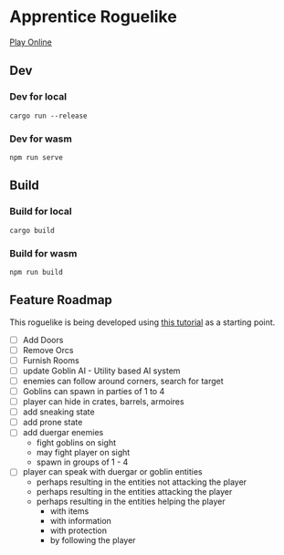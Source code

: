 # Apprentice Roguelike
[Play Online](https://www.apprentice-game.com)

## Dev

### Dev for local
`cargo run --release`

### Dev for wasm
`npm run serve`

## Build

### Build for local
`cargo build`

### Build for wasm
`npm run build`


## Feature Roadmap
This roguelike is being developed using [this tutorial](http://bfnightly.bracketproductions.com/rustbook/chapter_0.html) as a starting point.

- [ ] Add Doors
- [ ] Remove Orcs
- [ ] Furnish Rooms
- [ ] update Goblin AI - Utility based AI system
- [ ] enemies can follow around corners, search for target
- [ ] Goblins can spawn in parties of 1 to 4
- [ ] player can hide in crates, barrels, armoires
- [ ] add sneaking state
- [ ] add prone state
- [ ] add duergar enemies
    - fight goblins on sight
    - may fight player on sight
    - spawn in groups of 1 - 4
- [ ] player can speak with duergar or goblin entities
    - perhaps resulting in the entities not attacking the player
    - perhaps resulting in the entities attacking the player
    - perhaps resulting in the entities helping the player
        - with items
        - with information
        - with protection
        - by following the player
